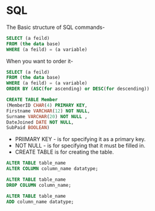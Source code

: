# SQL

The Basic structure of SQL commands-

```SQL
SELECT (a feild)
FROM (the data base)
WHERE (a feild) = (a variable)
```
When you want to order it-
```SQL
SELECT (a feild)
FROM (the data base)
WHERE (a feild) = (a variable)
ORDER BY (ASC(for ascending) or DESC(for descending))
```
```SQL
CREATE TABLE Member
(MemberID CHAR(4) PRIMARY KEY,
Firstname VARCHAR(12) NOT NULL,
Surname VARCHAR(20) NOT NULL ,
DateJoined DATE NOT NULL, 
SubPaid BOOLEAN)
```
- PRIIMARY KEY - is for specifying it as a primary key.
- NOT NULL - is for specifying that it must be filled in.
- CREATE TABLE is for creating the table.

```SQL
ALTER TABLE table_name
ALTER COLUMN column_name datatype;

ALTER TABLE table_name
DROP COLUMN column_name;

ALTER TABLE table_name
ADD column_name datatype;
```
